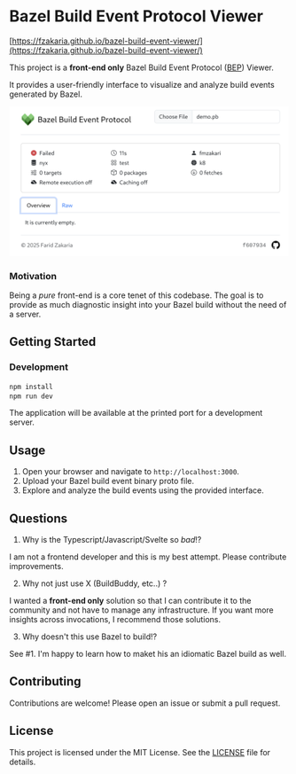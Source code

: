 # Bazel Build Event Protocol Viewer

[https://fzakaria.github.io/bazel-build-event-viewer/](https://fzakaria.github.io/bazel-build-event-viewer/)

This project is a **front-end only** Bazel Build Event Protocol ([BEP](https://bazel.build/remote/bep-glossary)) Viewer.

It provides a user-friendly interface to visualize and analyze build events generated by Bazel.

![Image of the Bazel Build Event Protocol Viewer](./images/bazel_event_viewer_sample.png)

### Motivation

Being a _pure_ front-end is a core tenet of this codebase. The goal is to provide as much diagnostic insight into your Bazel build without the need of a server.

## Getting Started

### Development

```sh
npm install
npm run dev
```

The application will be available at the printed port for a development server.

## Usage

1. Open your browser and navigate to `http://localhost:3000`.
2. Upload your Bazel build event binary proto file.
3. Explore and analyze the build events using the provided interface.

## Questions

1. Why is the Typescript/Javascript/Svelte so _bad_!?

I am not a frontend developer and this is my best attempt. Please contribute improvements.

2. Why not just use X (BuildBuddy, etc..) ?

I wanted a **front-end only** solution so that I can contribute it to the community and not have to manage any infrastructure. If you want more insights across invocations, I recommend those solutions.

3. Why doesn't this use Bazel to build!?

See #1. I'm happy to learn how to maket his an idiomatic Bazel build as well.

## Contributing

Contributions are welcome! Please open an issue or submit a pull request.

## License

This project is licensed under the MIT License. See the [LICENSE](LICENSE) file for details.
